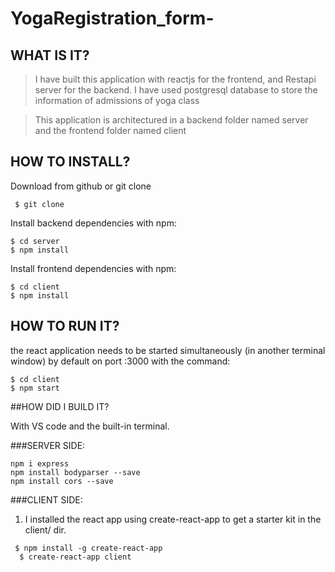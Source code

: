 # YogaRegistration_form-

## WHAT IS IT?

>I have built this application with reactjs  for the frontend, and Restapi server for the backend.
>I have used postgresql database to store the information of admissions of yoga class

> This application is architectured in a backend folder named server and the frontend folder named client 

## HOW TO INSTALL?
Download from github or git clone
```
 $ git clone

```

Install backend dependencies with npm:

```
$ cd server 
$ npm install
```

Install frontend dependencies with npm:

```
$ cd client
$ npm install
```

## HOW TO RUN IT?

 the react application needs to be started simultaneously (in another terminal window) by default on port :3000 with the command:
```
$ cd client
$ npm start
```


##HOW DID I BUILD IT?

With VS code and the built-in terminal.

###SERVER SIDE:
```
npm i express    
npm install bodyparser --save   
npm install cors --save    
```
###CLIENT SIDE:
1. I installed the react app using create-react-app to get a starter kit in the client/ dir.
```
 $ npm install -g create-react-app
  $ create-react-app client
```

